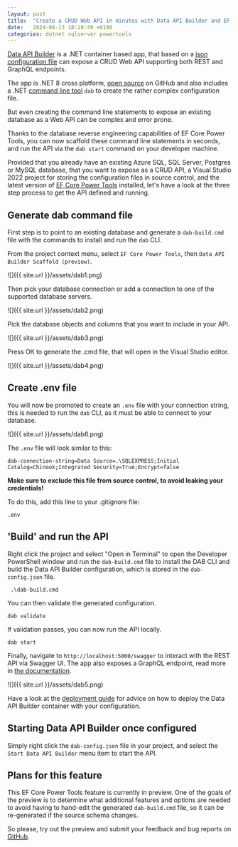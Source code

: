 ```yaml
---
layout: post
title:  "Create a CRUD Web API in minutes with Data API Builder and EF Core Power Tools"
date:   2024-08-13 18:28:49 +0100
categories: dotnet sqlserver powertools
---
```


[Data API Builder](https://learn.microsoft.com/en-us/azure/data-api-builder/overview) is a .NET container based app, that based on a [json configuration file](https://learn.microsoft.com/azure/data-api-builder/reference-configuration) can expose a CRUD Web API supporting both REST and GraphQL endpoints. 

The app is .NET 8 cross platform, [open source](https://github.com/Azure/data-api-builder) on GitHub and also includes a .NET [command line tool](https://learn.microsoft.com/azure/data-api-builder/reference-command-line-interface) `dab` to create the rather complex configuration file.

But even creating the command line statements to expose an existing database as a Web API can be complex and error prone.

Thanks to the database reverse engineering capabilities of EF Core Power Tools, you can now scaffold these command line statements in seconds, and run the API via the `dab start` command on your developer machine.

Provided that you already have an existing Azure SQL, SQL Server, Postgres or MySQL database, that you want to expose as a CRUD API, a Visual Studio 2022 project for storing the configuration files in source control, and the latest version of [EF Core Power Tools](https://marketplace.visualstudio.com/items?itemName=ErikEJ.EFCorePowerTools&ssr=false#overview) installed, let's have a look at the three step process to get the API defined and running.

## Generate dab command file

First step is to point to an existing database and generate a `dab-build.cmd` file with the commands to install and run the `dab` CLI.

From the project context menu, select `EF Core Power Tools`, then `Data API Builder Scaffold (preview)`.

![]({{ site.url }}/assets/dab1.png)

Then pick your database connection or add a connection to one of the supported database servers.

![]({{ site.url }}/assets/dab2.png)

Pick the database objects and columns that you want to include in your API.

![]({{ site.url }}/assets/dab3.png)

Press OK to generate the .cmd file, that will open in the Visual Studio editor.

![]({{ site.url }}/assets/dab4.png)

## Create .env file

You will now be promoted to create an `.env` file with your connection string, this is needed to run the `dab` CLI, as it must be able to connect to your database. 

![]({{ site.url }}/assets/dab6.png)

The `.env` file will look similar to this:

```dos
dab-connection-string=Data Source=.\SQLEXPRESS;Initial Catalog=Chinook;Integrated Security=True;Encrypt=false
```

 **Make sure to exclude this file from source control, to avoid leaking your credentials!** 

To do this, add this line to your .gitignore file:

```dos
.env
```

## 'Build' and run the API

Right click the project and select "Open in Terminal" to open the Developer PowerShell window and run the `dab-build.cmd` file to install the DAB CLI and build the Data API Builder configuration, which is stored in the `dab-config.json` file.

```dos
 .\dab-build.cmd
```
You can then validate the generated configuration.

```dos
dab validate
```

If validation passes, you can now run the API locally.

```dos
dab start
```

Finally, navigate to `http://localhost:5000/swagger` to interact with the REST API via Swagger UI. The app also exposes a GraphQL endpoint, read more in [the documentation](https://learn.microsoft.com/azure/data-api-builder/graphql).

![]({{ site.url }}/assets/dab5.png)

Have a look at the [deployment guide](https://learn.microsoft.com/azure/data-api-builder/deployment/) for advice on how to deploy the Data API Builder container with your configuration.

## Starting Data API Builder once configured

Simply right click the `dab-config.json` file in your project, and select the `Start Data API Builder` menu item to start the API.

## Plans for this feature

This EF Core Power Tools feature is currently in preview. One of the goals of the preview is to determine what additional features and options are needed to avoid having to hand-edit the generated `dab-build.cmd` file, so it can be re-generated if the source schema changes.

So please, try out the preview and submit your feedback and bug reports on [GitHub](https://github.com/ErikEJ/EFCorePowerTools/issues).
